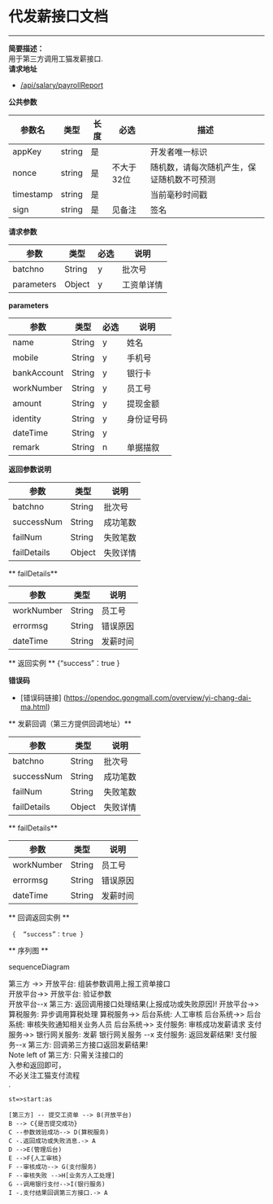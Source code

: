 # 代发薪接口文档

---

**简要描述：**  
    用于第三方调用工猫发薪接口.  
**请求地址**

* [/api/salary/payrollReport](https://contract-qa.gongmall.com/api/salary/payrollReport)  

**公共参数**

| 参数名 | 类型 | 长度 | 必选 | 描述 |
| --- | --- | --- | --- | --- |
| appKey | string | 是 |  | 开发者唯一标识 |
| nonce | string | 是 | 不大于32位 | 随机数，请每次随机产生，保证随机数不可预测 |
| timestamp | string | 是 |  | 当前毫秒时间戳 |
| sign | string | 是 | 见备注 | 签名 |

**请求参数**

| 参数 | 类型 | 必选 | 说明 |
| --- | --- | --- | --- |
| batchno | String | y | 批次号 |
| parameters | Object | y | 工资单详情 |

**parameters**

|参数     | 类型 |必选 | 说明  |
|---------|------|-----|-------|
|name     |String|y    | 姓名      |
|mobile|String|y    |   手机号    |
|bankAccount|String|y    |   银行卡    |   
|workNumber|String|y    |  员工号     |
|amount|String|y    |   提现金额    |
|identity|String|y    |  身份证号码     |
|dateTime|String|y    |       |
|remark|String|n    |   单据描叙    |

**返回参数说明**

|参数     | 类型 | 说明  |
|---------|------|-------|
|batchno    |String|  批次号     | 
|successNum |String|   成功笔数    |
|failNum|String|    失败笔数   |   
|failDetails|Object|    失败详情   | 

** failDetails**

|参数     | 类型 | 说明  |
|---------|------|-------|
|workNumber|String|   员工号    |
|errormsg|String|     错误原因  |
|dateTime|String|     发薪时间  |  

** 返回实例  **
 {“success”：true }
 
 **错误码**

  - [错误码链接] (https://opendoc.gongmall.com/overview/yi-chang-dai-ma.html)  

** 发薪回调（第三方提供回调地址）**

  |参数     | 类型 | 说明  |
|---------|------|-------|
|batchno    |String|  批次号     | 
|successNum |String|   成功笔数    |
|failNum|String|    失败笔数   |   
|failDetails|Object|    失败详情   | 

** failDetails**

|参数     | 类型 | 说明  |
|---------|------|-------|
|workNumber|String|   员工号    |
|errormsg|String|     错误原因  |
|dateTime|String|     发薪时间  |

** 回调返回实例  **

` {  “success”：true }` 
 
** 序列图  ** 

sequenceDiagram  

第三方 ->> 开放平台: 组装参数调用上报工资单接口  
开放平台->> 开放平台: 验证参数  
开放平台--x 第三方: 返回调用接口处理结果(上报成功或失败原因)! 
开放平台->> 算税服务: 异步调用算税处理 
算税服务->> 后台系统: 人工审核
后台系统->> 后台系统: 审核失败通知相关业务人员
后台系统->> 支付服务: 审核成功发薪请求
支付服务->> 银行网关服务: 发薪
银行网关服务 --x 支付服务: 返回发薪结果!
支付服务--x 第三方: 回调弟三方接口返回发薪结果!  
Note left of 第三方: 只需关注接口的<br/>入参和返回即可，<br/>不必关注工猫支付流程<br/>.
  
``` 
st=>start:as

[第三方] -- 提交工资单 --> B(开放平台)    
B --> C{是否提交成功}
C --参数效验成功--> D(算税服务)
C -.返回成功或失败消息.-> A
D -->E(管理后台)
E -->F{人工审核}
F --审核成功--> G(支付服务)
F --审核失败 -->H[业务方人工处理]
G --调用银行支付-->I(银行服务)
I -.支付结果回调第三方接口.-> A
```



